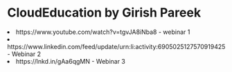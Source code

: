 # CloudEducation by Girish Pareek
<li> https://www.youtube.com/watch?v=tgvJA8iNba8 - webinar 1 </li>
<li> https://www.linkedin.com/feed/update/urn:li:activity:6905025127570919425- Webinar 2 </li>
<li> https://lnkd.in/gAa6qgMN  - Webinar 3 </li>
